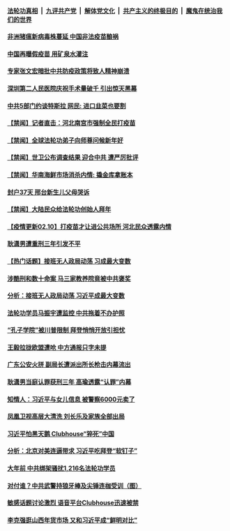 

####  [法轮功真相](../../../../basic/blob/master/README.md?t=02110501) &nbsp;|&nbsp; [九评共产党](../../../../9ping.md/blob/master/README.md?t=02110501) &nbsp;|&nbsp; [解体党文化](../../../../jtdwh.md/blob/master/README.md?t=02110501)  &nbsp;|&nbsp; [共产主义的终极目的](../../../../gczydzjmd.md/blob/master/README.md?t=02110501) &nbsp;|&nbsp; [魔鬼在统治我们的世界](../../../../mgztzwmdsj.md/blob/master/README.md?t=02110501) 

#### [非洲猪瘟新病毒株蔓延 中国非法疫苗酿祸](../pages/prog204/a103051724.md?t=02110501) 

#### [中国再曝假疫苗 用矿泉水灌注](../pages/prog204/a103051719.md?t=02110501) 

#### [专家张文宏暗批中共防疫政策将致人精神崩溃](../pages/prog204/a103051697.md?t=02110501) 

#### [深圳第二人民医院庆祝手术量破千 引出惊天黑幕](../pages/prog204/a103051677.md?t=02110501) 

#### [中共5部门约谈特斯拉 网民: 进口韭菜也要割](../pages/prog204/a103051609.md?t=02110501) 


#### [【禁闻】记者直击：河北南宫市强制全民打疫苗](../pages/prog204/a103051612.md?t=02110501) 

#### [【禁闻】全球法轮功弟子向师尊问候新年好](../pages/prog204/a103051607.md?t=02110501) 

#### [【禁闻】世卫公布调查结果 迎合中共 遭严厉批评](../pages/prog204/a103051582.md?t=02110501) 

#### [【禁闻】华南海鲜市场消杀内情: 撬金库拿账本](../pages/prog204/a103051584.md?t=02110501) 

#### [封户37天 邢台新生儿父母哭诉](../pages/prog204/a103051564.md?t=02110501) 

#### [【禁闻】大陆民众给法轮功创始人拜年](../pages/prog204/a103051520.md?t=02110501) 

#### [【疫情更新02.10】打疫苗才让进公共场所 河北民众透露内情](../pages/prog204/a103044952.md?t=02110501) 

#### [耿潇男遭重刑三年引发不平](../pages/prog204/a103051436.md?t=02110501) 

#### [【热门话题】接班无人政局动荡 习成最大变数](../pages/prog204/a103051258.md?t=02110501) 

#### [涉酷刑和数十命案 马三家教养院竟被中共褒奖](../pages/prog204/a103051411.md?t=02110501) 

#### [分析：接班无人政局动荡 习近平成最大变数](../pages/prog204/a103051264.md?t=02110501) 

#### [法轮功学员马振宇遭监控 中共拖着不办护照](../pages/prog204/a103051242.md?t=02110501) 

#### [“孔子学院”被川普限制 拜登悄悄开放引担忧](../pages/prog204/a103051191.md?t=02110501) 

#### [王毅拉拢欧盟遭呛 中方通报只字未提](../pages/prog204/a103051157.md?t=02110501) 

#### [广东公安火拼 副局长遭派出所长枪击内幕流出](../pages/prog204/a103051056.md?t=02110501) 

#### [耿潇男当庭认罪获刑三年 高瑜透露“认罪”内幕](../pages/prog204/a103051051.md?t=02110501) 

#### [知情人：习近平与女儿信息 被警察6000元卖了](../pages/prog204/a103051030.md?t=02110501) 

#### [凤凰卫视高层大清洗 刘长乐及家族全部出局](../pages/prog204/a103051016.md?t=02110501) 

#### [习近平怕黑天鹅  Clubhouse“猝死”中国](../pages/prog204/a103050965.md?t=02110501) 

#### [分析：北京对美连逼带求 习近平吃拜登“软钉子”](../pages/prog204/a103050943.md?t=02110501) 

#### [大年前 中共绑架骚扰1,216名法轮功学员](../pages/prog204/a103050736.md?t=02110501) 

#### [对付谁？中共武警持狼牙棒及尖锤连枷受训（图）](../pages/prog204/a103050853.md?t=02110501) 

#### [敏感话题讨论激烈 语音平台Clubhouse迅速被禁](../pages/prog204/a103050908.md?t=02110501) 

#### [李克强逛山西年货市场 又和习近平成“鲜明对比”](../pages/prog204/a103050771.md?t=02110501) 

